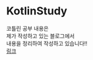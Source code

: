 # KotlinStudy

코틀린 공부 내용은   
제가 작성하고 있는 블로그에서     
내용을 정리하여 작성하고 있습니다!!   
[링크](https://velog.io/@boo105?tag=Spring)
